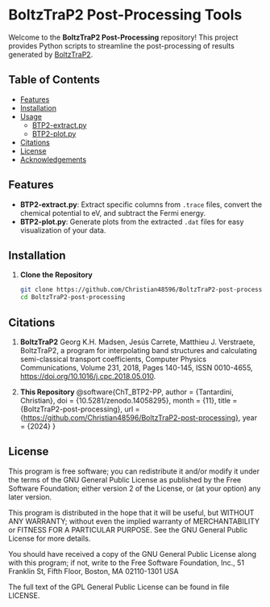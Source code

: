 # BoltzTraP2 Post-Processing Tools

Welcome to the **BoltzTraP2 Post-Processing** repository! This project provides Python scripts to streamline the post-processing of results generated by [BoltzTraP2](https://boltztrap2y.readthedocs.io/en/latest/BoltzTraP2.html).

## Table of Contents

- [Features](#features)
- [Installation](#installation)
- [Usage](#usage)
  - [BTP2-extract.py](#btp2-extractpy)
  - [BTP2-plot.py](#btp2-plotpy)
- [Citations](#citations)
- [License](#license)
- [Acknowledgements](#acknowledgements)

## Features

- **BTP2-extract.py**: Extract specific columns from `.trace` files, convert the chemical potential to eV, and subtract the Fermi energy.
- **BTP2-plot.py**: Generate plots from the extracted `.dat` files for easy visualization of your data.

## Installation

1. **Clone the Repository**

   ```bash
   git clone https://github.com/Christian48596/BoltzTraP2-post-processing.git
   cd BoltzTraP2-post-processing
   ```

## Citations

1. **BoltzTraP2**
Georg K.H. Madsen, Jesús Carrete, Matthieu J. Verstraete, BoltzTraP2, a program for interpolating band structures and calculating semi-classical transport coefficients, Computer Physics Communications, Volume 231, 2018, Pages 140-145, ISSN 0010-4655, https://doi.org/10.1016/j.cpc.2018.05.010.

2. **This Repository**
@software{ChT_BTP2-PP,
  author = {Tantardini, Christian},
  doi = {10.5281/zenodo.14058295},
  month = {11},
  title = {BoltzTraP2-post-processing},
  url = {https://github.com/Christian48596/BoltzTraP2-post-processing},
  year = {2024}
}

## License

This program is free software; you can redistribute it and/or modify it under the terms of the GNU General Public License as published by the Free Software Foundation; either version 2 of the License, or (at your option) any later version.

This program is distributed in the hope that it will be useful, but WITHOUT ANY WARRANTY; without even the implied warranty of MERCHANTABILITY or FITNESS FOR A PARTICULAR PURPOSE. See the GNU General Public License for more details.

You should have received a copy of the GNU General Public License along with this program; if not, write to the Free Software Foundation, Inc., 51 Franklin St, Fifth Floor, Boston, MA 02110-1301 USA

The full text of the GPL General Public License can be found in file LICENSE.

